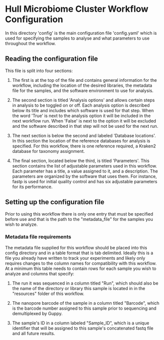 # Hull Microbiome Cluster Workflow Configuration

In this directory 'config' is the main configuration file 'config.yaml' which is used for specifying the samples to analyse and what parameters to use throughout the workflow.


## Reading the configuration file

This file is split into four sections:


1. The first is at the top of the file and contains general information for the workflow, including the location of the desired libraries, the metadata file for the samples, and the software environment to use for analysis.


2. The second section is titled 'Analysis options' and allows certain steps in analysis to be toggled on or off. Each analysis option is described below its title and includes which software is used for that step. When the word 'True' is next to the analysis option it will be included in the next workflow run. When 'False' is next to the option it will be excluded and the software described in that step will not be used for the next run.


3. The next section is below the second and labeled 'Database locations'. In this section the location of the reference databases for analysis is specified. For this workflow, there is one reference required, a  Kraken2 database for taxonomy assignment.


4. The final section, located below the third, is titled 'Parameters'. This section contains the list of adjustable parameters used in this workflow. Each parameter has a title, a value assigned to it, and a description. The parameters are organized by the software that uses them. For instance, fastp is used for initial quality control and has six adjustable parameters for its performance.


## Setting up the configuration file

Prior to using this workflow there is only one entry that must be specified before use and that is the path to the "metadata_file" for the samples you wish to analyze.

### Metadata file requirements

The metadata file supplied for this workflow should be placed into this config directory and in a table format that is tab delimited. Ideally this is a file you already have written to track your experiments and likely only requires changes to the column names for compatibility with this workflow. At a minimum this table needs to contain rows for each sample you wish to analyze and columns that specify:

1. The run it was sequenced in a column titled "Run", which should also be the name of the directory or library this sample is located in in the "resources" folder of this workflow.

2. The nanopore barcode of the sample in a column titled "Barcode", which is the barcode number assigned to this sample prior to sequencing and demultiplexed by Guppy.

3. The sample's ID in a column labeled "Sample_ID", which is a unique identifier that will be assigned to this sample's concatenated fastq file and all future results.
